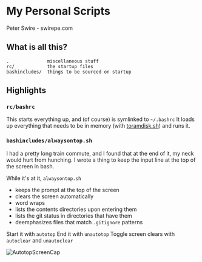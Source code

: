 # My Personal Scripts

Peter Swire - swirepe.com

## What is all this?

    .              miscellaneous stuff
    rc/            the startup files
    bashincludes/  things to be sourced on startup
    
## Highlights

### `rc/bashrc`

This starts everything up, and (of course) is symlinked to `~/.bashrc`  It loads up everything that needs to be in memory (with [toramdisk.sh](https://github.com/swirepe/toramdisk.sh)) and runs it.

### `bashincludes/alwaysontop.sh`

I had a pretty long train commute, and I found that at the end of it, my neck would hurt from hunching.  I wrote a thing to keep the input line at the top of the screen in bash.

While it's at it, `alwaysontop.sh`

* keeps the prompt at the top of the screen
* clears the screen automatically
* word wraps
* lists the contents directories upon entering them
* lists the git status in directories that have them
* deemphasizes files that match `.gitignore` patterns

Start it with `autotop`
End it with `unautotop`
Toggle screen clears with `autoclear` and `unautoclear`

![AutotopScreenCap](https://swirepe.github.com/personalscripts/autotopcap.png)
